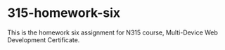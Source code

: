 # 315-homework-six
This is the homework six assignment for N315 course, Multi-Device Web Development Certificate.
